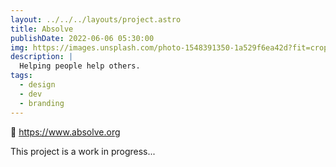 ```yaml
---
layout: ../../../layouts/project.astro
title: Absolve
publishDate: 2022-06-06 05:30:00
img: https://images.unsplash.com/photo-1548391350-1a529f6ea42d?fit=crop&w=1400&h=700&q=75
description: |
  Helping people help others.
tags:
  - design
  - dev
  - branding
---
```


🔗 https://www.absolve.org

This project is a work in progress...
